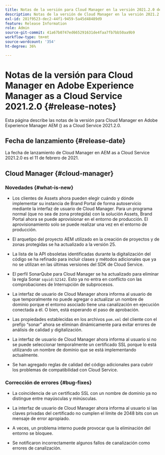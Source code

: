 ```yaml
---
title: Notas de la versión para Cloud Manager en la versión 2021.2.0 de AEM as a Cloud Service
description: Notas de la versión de Cloud Manager en la versión 2021.2.0 as a Cloud Service de Adobe Experience Manager AEM ()
exl-id: 281f9523-dec2-44f1-9459-5a45d48489d9
feature: Release Information
role: Admin
source-git-commit: 41a67b0747ed665291631de4faa7fb7bb50aa9b9
workflow-type: tm+mt
source-wordcount: '354'
ht-degree: 36%

---
```


# Notas de la versión para Cloud Manager en Adobe Experience Manager as a Cloud Service 2021.2.0 {#release-notes}

Esta página describe las notas de la versión para Cloud Manager en Adobe Experience Manager AEM () as a Cloud Service 2021.2.0.

## Fecha de lanzamiento {#release-date}

La fecha de lanzamiento de Cloud Manager en AEM as a Cloud Service 2021.2.0 es el 11 de febrero de 2021.

## Cloud Manager {#cloud-manager}

### Novedades {#what-is-new}

* Los clientes de Assets ahora pueden elegir cuándo y dónde implementar su instancia de Brand Portal de forma autoservicio mediante la interfaz de usuario de Cloud Manager. Para un programa normal (que no sea de zona protegida) con la solución Assets, Brand Portal ahora se puede aprovisionar en el entorno de producción. El aprovisionamiento solo se puede realizar una vez en el entorno de producción.

* El arquetipo del proyecto AEM utilizado en la creación de proyectos y de zonas protegidas se ha actualizado a la versión 25.

* La lista de la API obsoletas identificadas durante la digitalización del código se ha refinado para incluir clases y métodos adicionales que ya no se utilizan en las últimas versiones del SDK de Cloud Service.

* El perfil SonarQube para Cloud Manager se ha actualizado para eliminar la regla Sonar `squid:S2142`. Esto ya no entra en conflicto con las comprobaciones de Interrupción de subprocesos.

* La interfaz de usuario de Cloud Manager ahora informa al usuario de que temporalmente no puede agregar o actualizar un nombre de dominio porque el entorno asociado tiene una canalización en ejecución conectada a él. O bien, está esperando el paso de aprobación.

* Las propiedades establecidas en los archivos `pom.xml` del cliente con el prefijo “sonar” ahora se eliminan dinámicamente para evitar errores de análisis de calidad y digitalización.

* La interfaz de usuario de Cloud Manager ahora informa al usuario si no se puede seleccionar temporalmente un certificado SSL porque lo está utilizando un nombre de dominio que se está implementando actualmente.

* Se han agregado reglas de calidad del código adicionales para cubrir los problemas de compatibilidad con Cloud Service.

### Corrección de errores {#bug-fixes}

* La coincidencia de un certificado SSL con un nombre de dominio ya no distingue entre mayúsculas y minúsculas.

* La interfaz de usuario de Cloud Manager ahora informa al usuario si las claves privadas del certificado no cumplen el límite de 2048 bits con un mensaje de error apropiado.

* A veces, un problema interno puede provocar que la eliminación del entorno se bloquee.

* Se notificaron incorrectamente algunos fallos de canalización como errores de canalización.
